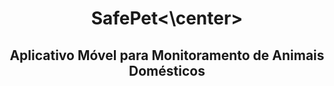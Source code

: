 # <center>SafePet<\center>
## <center>Aplicativo Móvel para Monitoramento de Animais Domésticos</center>
